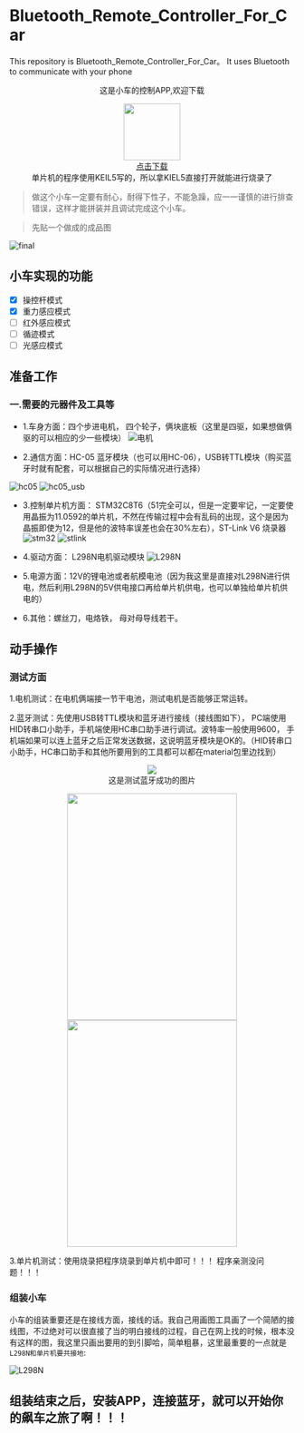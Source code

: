# Bluetooth_Remote_Controller_For_Car
This repository is Bluetooth_Remote_Controller_For_Car。 It uses Bluetooth to communicate with your phone     
                          <div  align="center"> 这是小车的控制APP,欢迎下载  </div>                        
<div align = "center"><img src = "Bluetooth_Remote_Controller_For_Car-App/app/src/main/res/drawable/app_car.jpg" width = "100px", height = "100px"></img></div>

   <div align ="center"><a href = "https://github.com/DreamMemory001/Bluetooth_Remote_Controller_For_Car/tree/master/apk">点击下载</a> </div>
   
  <div  align="center">单片机的程序使用KEIL5写的，所以拿KIEL5直接打开就能进行烧录了 </div>      
  
> 做这个小车一定要有耐心，耐得下性子，不能急躁，应一一谨慎的进行排查错误，这样才能拼装并且调试完成这个小车。

> 先贴一个做成的成品图

![final](images/final1.jpg)
## 小车实现的功能 
 - [x] 操控杆模式
 - [x] 重力感应模式
 - [ ] 红外感应模式
 - [ ] 循迹模式
 - [ ] 光感应模式
 
## 准备工作
### 一.需要的元器件及工具等
* 1.车身方面：四个步进电机， 四个轮子，俩块底板（这里是四驱，如果想做俩驱的可以相应的少一些模块）
![电机](images/dianji.jpg)

* 2.通信方面：HC-05 蓝牙模块（也可以用HC-06），USB转TTL模块（购买蓝牙时就有配套，可以根据自己的实际情况进行选择）


![hc05](images/HC-05.jpg) ![hc05_usb](images/usb.jpg)


* 3.控制单片机方面： STM32C8T6（51完全可以，但是一定要牢记，一定要使用晶振为11.0592的单片机，不然在传输过程中会有乱码的出现，这个是因为晶振即使为12，但是他的波特率误差也会在30%左右），ST-Link V6 烧录器
![stm32](images/stm32.jpg)    ![stlink](images/st-link.jpg)
* 4.驱动方面： L298N电机驱动模块
![L298N](images/L298N.jpg)

* 5.电源方面：12V的锂电池或者航模电池（因为我这里是直接对L298N进行供电，然后利用L298N的5V供电接口再给单片机供电，也可以单独给单片机供电的）

* 6.其他：螺丝刀，电烙铁， 母对母导线若干。

## 动手操作
### 测试方面

1.电机测试：在电机俩端接一节干电池，测试电机是否能够正常运转。

2.蓝牙测试：先使用USB转TTL模块和蓝牙进行接线（接线图如下）， PC端使用HID转串口小助手，手机端使用HC串口助手进行调试。波特率一般使用9600，
手机端如果可以连上蓝牙之后正常发送数据，这说明蓝牙模块是OK的。（HID转串口小助手，HC串口助手和其他所要用到的工具都可以都在material包里边找到）

<div align = "center"><img src ="images/hc05_usb.png"></img></div>

<div align = "center">这是测试蓝牙成功的图片</div>
   
<div align = "center">
  
  <img src ="images/HID.png"  width ="300px" height = "400px" ></img>
  <img src ="images/phone.png"  width ="300px" height = "400px" ></img>


</div>
3.单片机测试：使用烧录把程序烧录到单片机中即可！！！ 程序亲测没问题！！！

### 组装小车

小车的组装重要还是在接线方面，接线的话。我自己用画图工具画了一个简陋的接线图，不过绝对可以很直接了当的明白接线的过程，自己在网上找的时候，根本没有这样的图，我这里只画出要用的到引脚哈，简单粗暴，这里最重要的一点就是`L298N和单片机要共接地`:

![L298N](images/jiexian.png)

## 组装结束之后，安装APP，连接蓝牙，就可以开始你的飙车之旅了啊！！！



